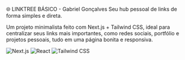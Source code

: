 🌐 LINKTREE BÁSICO - Gabriel Gonçalves
Seu hub pessoal de links de forma simples e direta.

Um projeto minimalista feito com Next.js + Tailwind CSS, ideal para centralizar seus links mais importantes, como redes sociais, portfólio e projetos pessoais, tudo em uma página bonita e responsiva.

<p align="left"> <img alt="Next.js" src="https://img.shields.io/badge/Next.js-000000?style=for-the-badge&logo=next.js&logoColor=white"/> <img alt="React" src="https://img.shields.io/badge/React-61DAFB?style=for-the-badge&logo=react&logoColor=white"/> <img alt="Tailwind CSS" src="https://img.shields.io/badge/TailwindCSS-06B6D4?style=for-the-badge&logo=tailwindcss&logoColor=white"/> </p>